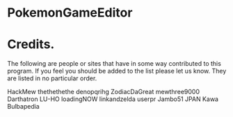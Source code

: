 PokemonGameEditor
=================



Credits.
=================

The following are people or sites that have in some way contributed to this program. If you feel you should be added to the list please let us know. They are listed in no particular order.

HackMew
thethethethe
denopqrihg
ZodiacDaGreat
mewthree9000
Darthatron
LU-HO
loadingNOW
linkandzelda
userpr
Jambo51
JPAN
Kawa
Bulbapedia
